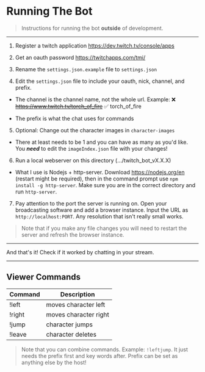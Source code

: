 
# Running The Bot

> Instructions for running the bot **outside** of development.

---

1. Register a twitch application https://dev.twitch.tv/console/apps

2. Get an oauth password https://twitchapps.com/tmi/

3. Rename the `settings.json.example` file to `settings.json`

4. Edit the `settings.json` file to include your oauth, nick, channel, and prefix. 

 - The channel is the channel name, not the whole url. Example:
 ❌ ~~https://www.twitch.tv/torch_of_fire~~
 ✅ torch_of_fire
 
 - The prefix is what the chat uses for commands

5. Optional: Change out the character images in `character-images`

 - There at least needs to be 1 and you can have as many as you'd like. You ***need*** to edit the `imageIndex.json` file with your changes!

6. Run a local webserver on this directory (.../twitch_bot_vX.X.X)

 - What I use is Nodejs + http-server. Download https://nodejs.org/en (restart might be required), then in the command prompt use `npm install -g http-server`. Make sure you are in the correct directory and run `http-server`.

7. Pay attention to the port the server is running on. Open your broadcasting software and add a browser instance. Input the URL as `http://localhost:PORT`. Any resolution that isn't really small works.

> Note that if you make any file changes you will need to restart the server and refresh the browser instance.

---

And that's it! Check if it worked by chatting in your stream.

---

## Viewer Commands

| Command |      Description      |
| ------- | --------------------- |
| !left   | moves character left  |
| !right  | moves character right |
| !jump   | character jumps       |
| !leave  | character deletes     |

> Note that you can combine commands. Example: `!leftjump`. It just needs the prefix first and key words after. Prefix can be set as anything else by the host!
